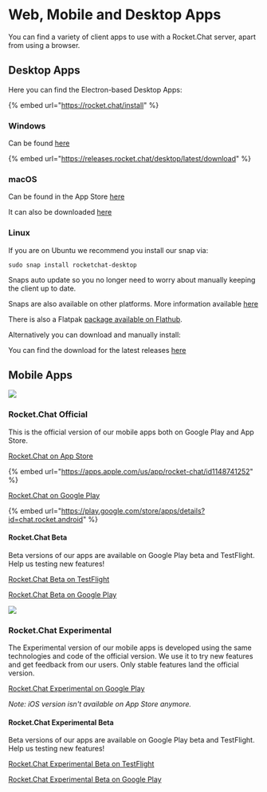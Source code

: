 # Web, Mobile and Desktop Apps

You can find a variety of client apps to use with a Rocket.Chat server, apart from using a browser.

## Desktop Apps

Here you can find the Electron-based Desktop Apps:

{% embed url="https://rocket.chat/install" %}

### Windows

Can be found [here](https://releases.rocket.chat/desktop/latest/download)

{% embed url="https://releases.rocket.chat/desktop/latest/download" %}

### macOS

Can be found in the App Store [here](https://itunes.apple.com/app/rocket.chat/id1086818840)

It can also be downloaded [here](https://github.com/RocketChat/Rocket.Chat.Electron)

### Linux

If you are on Ubuntu we recommend you install our snap via:

```
sudo snap install rocketchat-desktop
```

Snaps auto update so you no longer need to worry about manually keeping the client up to date.

Snaps are also available on other platforms. More information available [here](https://snapcraft.io/docs/core/install)

There is also a Flatpak [package available on Flathub](https://flathub.org/apps/details/chat.rocket.RocketChat).

Alternatively you can download and manually install:

You can find the download for the latest releases [here](https://github.com/RocketChat/Rocket.Chat.Electron/releases)

## Mobile Apps

![](<../../../.gitbook/assets/ic\_launcher-web (2).png>)

### Rocket.Chat Official

This is the official version of our mobile apps both on Google Play and App Store.

[Rocket.Chat on App Store](https://apps.apple.com/us/app/rocket-chat/id1148741252)

{% embed url="https://apps.apple.com/us/app/rocket-chat/id1148741252" %}

[Rocket.Chat on Google Play](https://play.google.com/store/apps/details?id=chat.rocket.android)

{% embed url="https://play.google.com/store/apps/details?id=chat.rocket.android" %}

#### Rocket.Chat Beta

Beta versions of our apps are available on Google Play beta and TestFlight. Help us testing new features!

[Rocket.Chat Beta on TestFlight](https://testflight.apple.com/join/3gcYeoMr)

[Rocket.Chat Beta on Google Play](https://play.google.com/store/apps/details?id=chat.rocket.android)

![](<../../../.gitbook/assets/ic\_launcher-web (1).png>)

### Rocket.Chat Experimental

The Experimental version of our mobile apps is developed using the same technologies and code of the official version. We use it to try new features and get feedback from our users. Only stable features land the official version.

[Rocket.Chat Experimental on Google Play](https://play.google.com/store/apps/details?id=chat.rocket.reactnative)

_Note: iOS version isn't available on App Store anymore._

#### Rocket.Chat Experimental Beta

Beta versions of our apps are available on Google Play beta and TestFlight. Help us testing new features!

[Rocket.Chat Experimental Beta on TestFlight](https://testflight.apple.com/join/7I3dLCNT)

[Rocket.Chat Experimental Beta on Google Play](https://play.google.com/store/apps/details?id=chat.rocket.reactnative)
